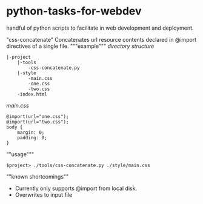 python-tasks-for-webdev
=======================

handful of python scripts to facilitate in web development and deployment.

"css-concatenate"
Concatenates url resource contents declared in @import directives of a single file.
"""example"""
_directory structure_

	|-project
		|-tools
			-css-concatenate.py
		|-style
			-main.css
			-one.css
			-two.css
		-index.html

_main.css_

	@import(url="one.css");
	@import(url="two.css");
	body {
		margin: 0;
		padding: 0;
	}

""usage"""

	$project> ./tools/css-concatenate.py ./style/main.css

""known shortcomings""
* Currently only supports @import from local disk.
* Overwrites to input file